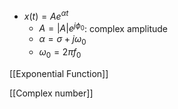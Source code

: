 
- $x(t)=Ae^{\alpha t}$
	- $A = |A|e^{j \phi_0}$: complex amplitude
	- $\alpha = \sigma + j \omega_0$
	- $\omega_0=2 \pi f_0$


[[Exponential Function]]

[[Complex number]]